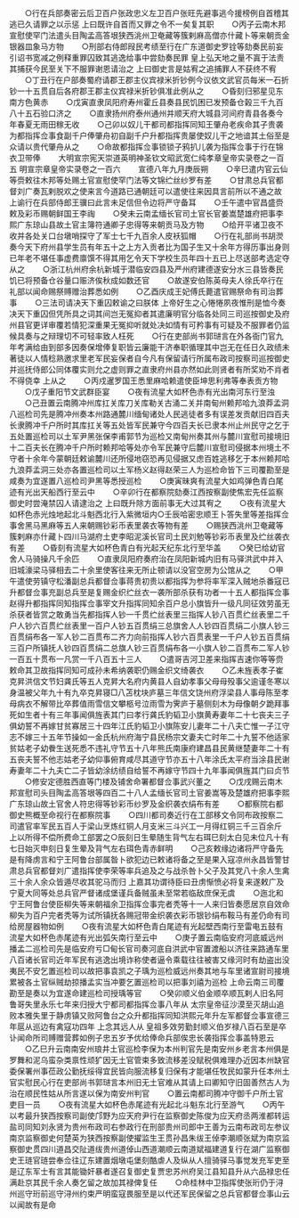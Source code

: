 <!-- { "loadSidebar": true } -->
　　○行在兵部奏密云后卫百户张政忠义左卫百户张旺先避事逃今援榜例自首稽其逃已久请罪之以示惩  上曰既许自首而又罪之令不一矣复其职
　　○丙子云南木邦宣慰使罕门法遣头目陶孟高答垠狭西洮州卫奄藏等簇剌麻高僧亦什藏卜等来朝贡金银器皿象马方物
　　○刑部右侍郎叚民考绩至行在广东道御史罗铨等劾奏民前妄引诏书宽减之例释重罪囚致其逃逸给事中尝劾奏民罪  皇上弘天地之量不寘于法责其捕获今民至关下不服罪谢恩请治之  上曰御史言是姑宥之追捕罪人不获终不宥
　　○丁丑行在户部奏蜀府请郡王郡主仪宾禄米折钞例今议依文武官员每米一石折钞一十五贯自后各府郡王郡主仪宾禄米折钞俱准此例从之
　　○昏刻归邪星见东南方色黄赤
　　○戊寅直隶凤阳府寿州霍丘县奏县民饥困已发预备仓榖三千九百八十五石验口济之
　　○直隶扬州府泰州通州并顺天府大城县河间府青县各奏今年春夏无雨田稼无收
　　○己卯以奴儿干都司都指挥同知王肇舟老疾命其子贵袭为都指挥佥事食副千户俸肇舟初自副千户升都指挥贵屡使奴儿干之地谙其土俗至是众请以贵代肇舟从之
　　○命故都指挥佥事锁锁子鸦扒儿袭为指挥佥事于行在锦衣卫带俸
　　大明宣宗宪天崇道英明神圣钦文昭武宽仁纯孝章皇帝实录卷之一百五
明宣宗章皇帝实录卷之一百六
　　宣德八年九月庚辰朔
　　○辛巳遣内官云仙等赍敕往木邦等处赐土官宣慰使罕门法等文锦纻丝纱罗有差
　　○甘肃总兵官都督刘广奏瓦剌脱欢之使来言今道路已通朝廷可以遣使往来因具言前所以不通之故  上谕行在兵部侍郎王骥曰此言未足信但令边将严守备耳
　　○壬午遣中官昌盛赍敕及彩币赐朝鲜国王李祹
　　○癸未云南孟缅长官司土官长官姜嵩楚雄府把事李熙广东琼山县故土官主簿符通卿子忠得等来朝贡马及方物
　　○给开平诸卫夜不收并各处关口台墩哨探守了军士七千九百余人皮袄狐帽
　　○行在礼部尚书胡濙奏今天下府州县学生员有年五十之上方入贡者比为国子生又十余年方得历事出身则已年老不堪任事虚费廪馔不得其用乞令天下学校生员年四十五已上尽送部考选定夺从之
　　○浙江杭州府余杭新城于潜临安四县及严州府建德遂安分水三县皆奏民饥已将预备仓谷量口赈济俟秋成如数还官
　　○故遂安伯陈英母夫人徐氏卒行在礼部以闻命赐祭赙赠治葬悉如例
　　○乙酉庆成王妃傅氏薨遣官赐祭命有司治葬事
　　○三法司请决天下重囚敕谕之曰朕体  上帝好生之心惓惓夙夜惟刑是恤今奏决天下重囚但凭所具之词其间岂无冤抑者其遣廉明官分临各处同三司巡按御史及府州县官更详审覆若情犯深重果无冤抑听就处决如情有可矜事有可疑及不服罪者仍监候具奏与之辩理切不可轻率致人枉死
　　○行在吏部尚书郭琎言在外各衙门官九年考满给由到部多因奏保增俸复职皆云廉能干济奉职循理其中岂无在任日久政绩未著徒以人情稔熟邀求里老军民妄保者自今凡有保留请行所属布政司按察司巡按御史并巡抚侍郎公同体覆实则允之虚则罪之直隶府州县亦然如此则贤者有所奖劝不肖者不得侥幸  上从之
　　○丙戍暹罗国王悉里麻哈赖遣使臣坤思利弗等奉表贡方物
　　○戊子重阳节文武群臣宴
　　○夜有流星大如杯色赤有光出南河东行至浊
　　○己丑置云南腾冲州库扛关库刀关库勒关古涌二关并南甸州赖邦哈九浪莽孟洞八巡检司先是腾冲州奏本州路通麓川缅甸诸处人民逃徒者多有误差发贡献旧四百夫长隶腾冲千户所时其库扛关等五处皆军民兼守今四百夫长已隶本州止州民守之乞于五处置巡检司以土军尹黑张保李甫郭节为巡检又南甸州奏其州与麓川宣慰司接境旧十二百夫长在腾冲千户所时赖邦哈等处亦令军民兼守后麓川宣慰司侵据本州境土不守者十余年今蒙朝廷敕谕麓川还所侵地窃恐再见侵据又虑百姓逃移乞于本州赖邦哈九浪莽孟洞三处亦各置巡检司以土军杨义赵得赵荣三人为巡检命皆下三司覆勘至是咸奏为宜遂置八巡检司尹黑等悉授巡检
　　○庚寅昧爽有流星大如鸡弹色青白尾迹有光出天船西行至云中
　　○辛卯行在都察院劾奏江西按察副使焦宏先任监察御史时尝淹禁囚人请逮治之  上曰既升除方面前事无大过其宥之
　　○夜有流星大如杯色赤光烛地起北斗魁西北行入紫微垣内○壬辰哈密忠顺王卜答失里等差指挥佥事舍黑马黑麻等五人来朝赐钞彩币表里袭衣等物有差
　　○赐狭西洮州卫奄藏等簇剌麻亦什藏卜四川马湖府土吏李昭泥溪长官司土民刘勉等钞彩币表里及纻丝袭衣有差
　　○昏刻有流星大如杯色青白有光起天纪东北行至华盖
　　○癸巳给幼官舍人马骑操凡千余匹
　　○直隶凤阳府奏府治在凤阳新城内旧有马驿洪武中并入旧城濠梁马驿相去二十余里使客往来无所止顿请以没官空房为公馆从之
　　○甲午遣使劳镇守松潘副总兵都督佥事蒋贵初贵以都指挥为参将率军深入贼地杀番寇已升都督佥事充副总兵至是复赐金织纻丝衣一袭所部杀获有功者一十五人都指挥佥事赵得升都指挥同知指挥佥事宰文升指挥同知余百户总小旗皆升一级凡同征效劳虽无杀获者皆赏之敢勇当先都指挥人钞一千贯纻丝表里三指挥人钞八百贯纻丝表里二千户人钞六百贯纻丝表里一百户人钞五百贯绢三总旗舍人人钞四百贯绢二小旗人钞三百贯绢布各一军人钞二百贯布二齐力向前指挥人钞六百贯表里一千户人钞五百贯绢三百户所镇抚人钞四百贯绢二总旗人钞三百贯绢布各一小旗人钞二百贯布二军人钞一百五十贯布一凡赏一千八百五十三人
　　○遣哥吉河卫差来指挥吉速你等等赍敕命其卫故指挥同知可成孙未希纳袭职仍赐金织文绮袭衣
　　○乙未旌表孝子崔克昇洪信文节妇龚氏等五人克昇大名府内黄县人自幼孝事父母母殁事父逾谨冬寒以身温被父年九十有九卒克昇寝□八苫枕块庐墓三年信文饶州府浮梁县人事母陈至孝母病衣不解带比卒葬值雨雪信文攀柩号泣雨雪为霁庐于墓侧刻木为母像朝夕跪拜事死如生者十有三年事闻俱旌表其门曰孝行龚氏豹韬卫小旗黄寿妻年二十七丧夫三子俱幼誓不再嫁甘贫寡居三十四年江氏豹韬卫小旗陈安儿妻年二十八夫亡惟一子江守志不嫁三十五年节操如一金氏杭州府海宁县民杨宗文妻夫亡时年二十九誓不他适家贫姑老子幼餋生送死悉不违礼守节五十八年熊氏南康府建昌县民黄继楚妻年二十有五丧夫誓不他志姑老子幼仰事俯育咸尽其道守节亦五十八年涂氏太平府当涂县民谢寿妻年二十九夫亡二子皆幼涂纺绩自给誓不再嫁守节四十九年事闻俱旌其门曰贞节
　　○修安定德胜西直等门楼及铺舍命署都督佥事武兴董之
　　○戊戌赐云南木邦宣慰司头目陶孟高答垠等四百二十八人孟缅长官司土官姜嵩等及楚雄府把事李熙广东琼山故土官舍人符忠得等钞彩币纱罗及金织袭衣绢布有差
　　○都察院右都御史熊概至命视行在都察院事
　　○四川都司奏近行在工部移文令同布政按察二司遣官率军民五百人于梁山烹炼红铜人月支米三斗兴工一月得红铜三千三百余斤  上以所得不偿所费命工部罢之○辰刻日生晕随生背气左右珥巳刻太白见未位凡十有七日始灭申刻日复生晕及背气左右珥色青赤鲜明
　　○己亥敕缘边诸将严守备先是有降虏言和宁王阿鲁台部属昝卜欲犯边已敕诸将备之至是果入寇凉州永昌皆警甘肃总兵官都督刘广遣指挥使李荣等率兵追及之与战杀咎卜父子及其党八十余人生禽三十余人余众皆遁尽收其驼马而归  上嘉其功谓待臣曰丑虏惭愤必将复来遂敕广及宁夏大同等处总兵官严督诸成堡谨兵备贼虽未至常若临敌庶保无虞
　　○迤北和宁王阿鲁台使臣柳失等来朝福余卫指挥佥事完者秃等十一人来归皆奏愿居京自效命柳失为百户完者秃等为试所镇抚各赐冠带金织袭衣彩币银钞绢布鞍马有差仍命有司给房屋器物如例
　　○夜有流星大如杯色青白尾迹有光起壁西南行至雷电五鼓有流星大如杯色赤尾迹有光出弧矢南行至云中
　　○庚子置云南临安府河底威远州播孟二巡检司先是临安府亏□甸长官司奏河底自洪武中官置渡船以济往来路通车里八百诸长官司近年军民有逃逸出境诈称使者逼令乘载往往被害又缘河时有劫盗出没夷民不安乞置巡检司以故把事袁凯之子瑀为巡检威远州奏其地与车里诸宣尉司接境累被各土官纵贼劫掠播孟实当冲要乞置巡检司以把事刘禧为巡检  上命云南三司覆勘至是奏以为宜遂命建巡检司授瑀等官
　　○癸卯顺义伯金顺卒顺瓦剌人旧名阿鲁哥失里永乐七年来归授大宁都司都指挥佥事八年从  太宗皇帝征沙漠至灭胡山追败本雅失里于静虏镇又败阿鲁台之众升都指挥同知洪熙元年升左军都督佥事宣德三年扈从巡边有禽寇功四年  上念其远人从  皇祖多效劳勤封顺义伯岁禄八百石至是卒讣闻命所司赙赠营葬如例子忠五岁予优给俸命兵部俟忠长袭指挥佥事盖特恩云
　　○乙巳升云南南安州琅井土官巡检李保为本州判官先是南安州乡老言本州俱是罗舞和泥乌蛮杂类禀性顽犷因无土官管束多致流移差没赋税俱难理办近因本州缺官委保署州事莅政公勤抚绥得宜民皆向服流移复归保有才能堪任牧民如蒙升任本州土官实慰民心行在吏部尚书郭琎言本州旧无土官难从其请上曰卿知守旧固善然古人为治在顺民性姑从所言遂以保为南安州判官
　　○置云南都司腾冲守御千户所土官吏目一员
　　○夜有流星大如杯色赤尾迹有光起北斗魁东北行至游气
　　○丙午以考最升狭西按察司副使邝野为应天府尹行在监察御史陈俊为应天府丞两淮都转运盐司同知刘永贤为贵州布政司右参政行在刑部贵州司郎中王善为云南布政司左参议南京监察御史何楚英为狭西按察副使擢监生王贯孙昌朱绂王倬李潮顺张斌为南京监察御史贯四川道昌交阯道绂贵州道倬山西道潮顺云南道斌福建道复行在湖广监察御史王琏官琏尝奉佥往辽东建置烟墩屯堡刻酷虐人及纵从人擅骑驿马事觉发充军吏至是辽东军士有言其能锄奸暴者遂召复御史复贾忠苏州府吴江县知县升从六品禄忠任满赴京其民千余人奏乞留之故加其禄俾复任
　　○命桂林中卫指挥使张珩仍于浔州巡守珩前巡守浔州约束严明蛮寇畏服至是以代还军民保留之总兵官都督佥事山云以闻故有是命
